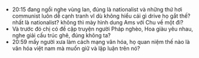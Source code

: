 - 20:15 đang ngồi nghe vùng lan, đúng là nationalist và những thứ hơi communist luôn dễ cạnh tranh vl dù không hiểu cái gì drive họ gắt thế? nhất là nationalist? không thì mày hình dung Ams với Chu về một đi?
- Và trước đó chị có đề cập truyện người Pháp nghèo, Hoa giàu yêu nhau, nghe giải cấu trúc ghê, đúng không ta?
- 20:59 mấy người xưa làm cách mạng văn hóa, họ quan niệm thế nào là văn hóa việt nam mà muốn giữ và lập luận trên nó?